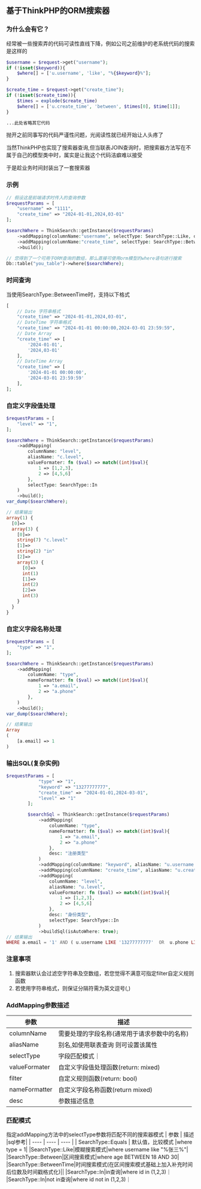 ## 基于ThinkPHP的ORM搜索器


### 为什么会有它？
经常被一些搜索弄的代码可读性直线下降，例如公司之前维护的老系统代码的搜索是这样的

```php
$username = $request->get("username");
if (!isset($keyword)){
    $where[] = ['u.username', 'like', "%{$keyword}%"];
}

$create_time = $request->get("create_time");
if (!isset($create_time)){
    $times = explode($create_time)
    $where[] = ['u.create_time', 'between', $times[0], $time[1]];
}

...此处省略其它代码
```

抛开之前同事写的代码严谨性问题，光阅读性就已经开始让人头疼了

当然ThinkPHP也实现了搜索器查询,但当联表JOIN查询时，把搜索器方法写在不属于自己的模型类中时，属实是让我这个代码洁癖难以接受

于是趁业务时间封装出了一套搜索器

### 示例

```php
// 假设这是前端请求时传入的查询参数
$requestParams = [
    "username" => "1111",
    "create_time" => "2024-01-01,2024,03-01"
];

$searchWhere = ThinkSearch::getInstance($requestParams)
    ->addMapping(columnName:"username", selectType: SearchType::Like, desc: "用户名")
    ->addMapping(columnName:"create_time", selectType: SearchType::BetweenTime, desc: "创建时间")
    ->build();

// 您得到了一个可用于ORM查询的数组，那么直接可使用orm模型的where语句进行搜索
Db::table("you_table")->where($searchWhere);
```



### 时间查询
当使用SearchType::BetweenTime时，支持以下格式<br />
```php
[
    // Date 字符串格式
    "create_time" => "2024-01-01,2024,03-01",
    // DateTime 字符串格式
    "create_time" => "2024-01-01 00:00:00,2024-03-01 23:59:59",
    // Date Array
    "create_time" => [
        '2024-01-01',
        '2024,03-01'
    ],
    // DateTime Array
    "create_time" => [
        '2024-01-01 00:00:00',
        '2024-03-01 23:59:59'
    ],
];
```

### 自定义字段值处理
```php
$requestParams = [
    "level" => "1",
];

$searchWhere = ThinkSearch::getInstance($requestParams)
    ->addMapping(
        columnName: "level",
        aliasName: "c.level",
        valueFormater: fn ($val) => match((int)$val){
            1 => [1,2,3],
            2 => [4,5,6]
        },
        selectType: SearchType::In
    )
    ->build();
var_dump($searchWhere);

// 结果输出
array(1) {
  [0]=>
  array(3) {
    [0]=>
    string(7) "c.level"
    [1]=>
    string(2) "in"
    [2]=>
    array(3) {
      [0]=>
      int(1)
      [1]=>
      int(2)
      [2]=>
      int(3)
    }
  }
}
```

### 自定义字段名称处理
```php
$requestParams = [
    "type" => "1",
];

$searchWhere = ThinkSearch::getInstance($requestParams)
    ->addMapping(
        columnName: "type",
        nameFormatter: fn ($val) => match((int)$val){
            1 => "a.email",
            2 => "a.phone"
        },
    )
    ->build();
var_dump($searchWhere);

// 结果输出
Array
(
    [a.email] => 1
)
```

### 输出SQL(复杂实例)
```php
$requestParams = [
            "type" => "1",
            "keyword" => "13277777777",
            "create_time" => "2024-01-01,2024-03-01",
            "level" => "1"
        ];

        $searchSql = ThinkSearch::getInstance($requestParams)
            ->addMapping(
                columnName: "type",
                nameFormatter: fn ($val) => match((int)$val){
                    1 => "a.email",
                    2 => "a.phone"
                },
                desc: "注册类型"
            )
            ->addMapping(columnName: "keyword", aliasName: "u.username|u.phone|u.account", selectType: SearchType::Like,desc: "关键信息")
            ->addMapping(columnName: "create_time", aliasName: "u.create_time", selectType: SearchType::BetweenTime, desc: "用户创建时间")
            ->addMapping(
                columnName: "level",
                aliasName: "u.level",
                valueFormater: fn ($val) => match((int)$val){
                    1 => [1,2,3],
                    2 => [4,5,6]
                },
                desc: "身份类型",
                selectType: SearchType::In
            )
            ->buildSql(isAutoWhere: true);
// 结果输出
WHERE a.email = '1' AND ( u.username LIKE '13277777777'  OR  u.phone LIKE '13277777777'  OR  u.account LIKE '13277777777' ) AND u.create_time BETWEEN 1704067200 AND 1709337599 AND u.level IN (1,2,3)

```


### 注意事项
1. 搜索器默认会过滤空字符串及空数组，若您觉得不满意可指定filter自定义规则函数
2. 若使用字符串格式，则保证分隔符需为英文逗号(,)

### AddMapping参数描述

|  参数   | 描述  |
|  ----  | ----  |
|  columnName   | 需要处理的字段名称(通常用于请求参数中的名称)  |
|  aliasName|别名,如使用联表查询 则可设置该属性|
|  selectType|字段匹配模式｜
|valueFormater|自定义字段值处理函数(return: mixed)|
|filter|自定义规则函数(return: bool)
|nameFormatter|自定义字段名称函数(return mixed)|
|desc|参数描述信息|

### 匹配模式
指定addMapping方法中的selectType参数将匹配不同的搜索器模式
|  参数   | 描述  |sql参考|
|  ----  | ----  | ---- |
|  SearchType::Equals   | 默认值，比较模式  |where type = 1|
|SearchType::Like|模糊搜索模式|where username like "%张三%"|
|SearchType::Between|区间搜索模式|where age BETWEEN 18 AND 30|
|SearchType::BetweenTime|时间搜索模式(在区间搜索模式基础上加入补充时间后位数及时间戳格式化)||
|SearchType::In|in查询|where id in (1,2,3)｜
|SearchType::In|not in查询|where id not in (1,2,3)｜